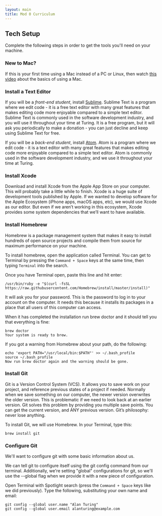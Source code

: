 ```yaml
---
layout: main
title: Mod 0 Curriculum
---
```


## Tech Setup

Complete the following steps in order to get the tools you'll need on your machine. 

### New to Mac? 

If this is your first time using a Mac instead of a PC or Linux, then watch [this video](https://www.youtube.com/watch?v=MN0FD8KW2V4) about the basics of using a Mac.

### Install a Text Editor

If you will be a *front-end student*, install [Sublime](https://www.sublimetext.com/). Sublime Text is a program where we edit code - it is a free text editor with many great features that makes editing code more enjoyable compared to a simple text editor. Sublime Text is commonly used in the software development industry, and you will use it throughout your time at Turing. It is a free program, but it will ask you periodically to make a donation - you can just decline and keep using Sublime Text for free.

If you will be a *back-end student*, install [Atom](https://atom.io/). Atom is a program where we edit code - it is a text editor with many great features that makes editing code more enjoyable compared to a simple text editor. Atom is commonly used in the software development industry, and we use it throughout your time at Turing.

### Install Xcode

Download and install Xcode from the Apple App Store on your computer. This will probably take a little while to finish. Xcode is a huge suite of development tools published by Apple. If we wanted to develop software for the Apple Ecosystem (iPhone apps, macOS apps, etc), we would use Xcode as our editor. But even if we aren’t working in this ecosystem, Xcode provides some system dependencies that we’ll want to have available.

### Install Homebrew

Homebrew is a package management system that makes it easy to install hundreds of open source projects and compile them from source for maximum performance on your machine.

To install homebrew, open the application called Terminal. You can get to Terminal by pressing the `Command + Space` keys at the same time, then typing `Terminal` into the search. 

Once you have Terminal open, paste this line and hit enter:

```
/usr/bin/ruby -e "$(curl -fsSL https://raw.githubusercontent.com/Homebrew/install/master/install)"
```

It will ask you for your password. This is the password to log in to your account on the computer. It needs this because it installs its packages in a place that all users of this computer can access.

When it has completed the installation run brew doctor and it should tell you that everything is fine:

```
brew doctor
Your system is ready to brew.
```

If you got a warning from Homebrew about your path, do the following:

```
echo 'export PATH="/usr/local/bin:$PATH"' >> ~/.bash_profile
source ~/.bash_profile
Now run brew doctor again and the warning should be gone.
```

### Install Git

Git is a Version Control System (VCS). It allows you to save work on your project, and reference previous states of a project if needed. Normally when we save something on our computer, the newer version overwrites the older version. This is problematic if we need to look back at an earlier version. Git solves this problem by providing you multiple save points. You can get the current version, and ANY previous version. Git’s philosophy: never lose anything.

To install Git, we will use Homebrew. In your Terminal, type this:

```
brew install git
```

### Configure Git

We'll want to configure git with some basic information about us.

We can tell git to configure itself using the git config command from our terminal. Additionally, we're setting "global" configurations for git, so we'll use the --global flag when we provide it with a new piece of configuration.

Open Terminal with Spotlight search (press the `Command + Space` keys like we did previously). Type the following, substituting your own name and email: 

```
git config --global user.name "Alan Turing"
git config --global user.email alanturing@example.com
```
